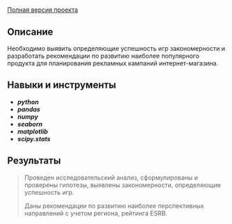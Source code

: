 # 

[Полная версия проекта]()

## Описание

Необходимо выявить определяющие успешность игр закономерности и разработать рекомендации по развитию наиболее популярного продукта для планирования рекламных кампаний интернет-магазина.


## Навыки и инструменты

- ***python***
- ***pandas***
- ***numpy***
- ***seaborn***
- ***matplotlib***
- ***scipy.stats***


## Результаты

>Проведен исследовательский анализ, сформулированы и проверены гипотезы, выявлены закономерности, определяющие успешность игр.
>
>Даны рекомендации по развитию наиболее перспективных направлений с учетом региона, рейтинга ESRB.

